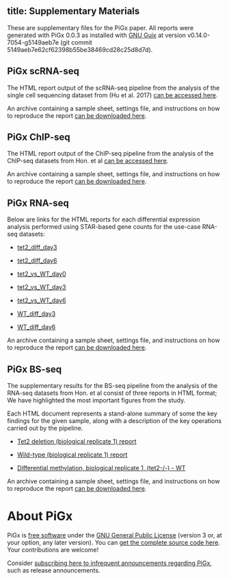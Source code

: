 title: Supplementary Materials
---

These are supplementary files for the PiGx paper.  All reports were
generated with PiGx 0.0.3 as installed with [GNU
Guix](https://gnu.org/software/guix) at version
v0.14.0-7054-g5149aeb7e (git commit
5149aeb7e62cf62398b55be38469cd28c25d8d7d).


## PiGx scRNA-seq

The HTML report output of the scRNA-seq pipeline from the analysis of
the single cell sequencing dataset from (Hu et al. 2017) [can be
accessed
here](https://bimsbstatic.mdc-berlin.de/akalin/PiGx/supplementary_material/scrnaseq/mm10.scRNA-Seq.report.html).

An archive containing a sample sheet, settings file, and instructions
on how to reproduce the report [can be downloaded
here](https://bimsbstatic.mdc-berlin.de/akalin/PiGx/supplementary_material/scrnaseq/scrnaseq-notes.tar.gz).

## PiGx ChIP-seq

The HTML report output of the ChIP-seq pipeline from the analysis of
the ChIP-seq datasets from Hon. et al [can be accessed here](https://bimsbstatic.mdc-berlin.de/akalin/PiGx/supplementary_material/chipseq/ChIP_Seq_Report.html).

An archive containing a sample sheet, settings file, and instructions
on how to reproduce the report [can be downloaded
here](https://bimsbstatic.mdc-berlin.de/akalin/PiGx/supplementary_material/chipseq/chipseq-notes.tar.gz).


## PiGx RNA-seq

Below are links for the HTML reports for each differential expression 
analysis performed using STAR-based gene counts for the use-case 
RNA-seq datasets:

- [tet2_diff_day3](https://bimsbstatic.mdc-berlin.de/akalin/PiGx/supplementary_material/rnaseq/tet2_diff_day3.html)

- [tet2_diff_day6](https://bimsbstatic.mdc-berlin.de/akalin/PiGx/supplementary_material/rnaseq/tet2_diff_day6.html)

- [tet2_vs_WT_day0](https://bimsbstatic.mdc-berlin.de/akalin/PiGx/supplementary_material/rnaseq/tet2_vs_WT_day0.html)

- [tet2_vs_WT_day3](https://bimsbstatic.mdc-berlin.de/akalin/PiGx/supplementary_material/rnaseq/tet2_vs_WT_day3.html)

- [tet2_vs_WT_day6](https://bimsbstatic.mdc-berlin.de/akalin/PiGx/supplementary_material/rnaseq/tet2_vs_WT_day6.html)

- [WT_diff_day3](https://bimsbstatic.mdc-berlin.de/akalin/PiGx/supplementary_material/rnaseq/WT_diff_day3.html)

- [WT_diff_day6](https://bimsbstatic.mdc-berlin.de/akalin/PiGx/supplementary_material/rnaseq/WT_diff_day6.html)

An archive containing a sample sheet, settings file, and instructions
on how to reproduce the report [can be downloaded
here](https://bimsbstatic.mdc-berlin.de/akalin/PiGx/supplementary_material/rnaseq/rnaseq-notes.tar.gz).


## PiGx BS-seq

The supplementary results for the BS-seq pipeline from the analysis of
the RNA-seq datasets from Hon. et al consist of three reports in HTML
format; We have highlighted the most important figures from the study.

Each HTML document represents a stand-alone summary of some the key
findings for the given sample, along with a description of the key
operations carried out by the pipeline.

- [Tet2 deletion (biological replicate 1) report](https://bimsbstatic.mdc-berlin.de/akalin/PiGx/supplementary_material/bsseq/tet2_se_bt2.sorted.deduped_mm10_final.html)

- [Wild-type (biological replicate 1) report](https://bimsbstatic.mdc-berlin.de/akalin/PiGx/supplementary_material/bsseq/WT_se_bt2.sorted.deduped_mm10_final.html)

- [Differential methylation, biological replicate 1, (tet2-/-) - WT](https://bimsbstatic.mdc-berlin.de/akalin/PiGx/supplementary_material/bsseq/diffmeth-report.0vs1.html)

An archive containing a sample sheet, settings file, and instructions
on how to reproduce the report [can be downloaded
here](https://bimsbstatic.mdc-berlin.de/akalin/PiGx/supplementary_material/bsseq/bsseq-notes.tar.gz).


# About PiGx

PiGx is [free
software](https://www.fsf.org/about/what-is-free-software) under the
[GNU General Public License](https://www.gnu.org/licenses/gpl.html)
(version 3 or, at your option, any later version).  You can [get the
complete source code here](https://github.com/BIMSBbioinfo/pigx).
Your contributions are welcome!

Consider [subscribing here to infrequent announcements regarding
PiGx](https://groups.google.com/forum/#!forum/pigx-announcements/join),
such as release announcements.
